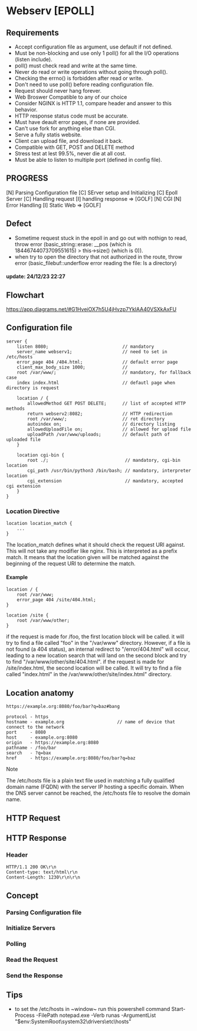 # Webserv [EPOLL]

## Requirements
- Accept configuration file as argument, use default if not defined.
- Must be non-blocking and use only 1 poll() for all the I/O operations (listen include).
- poll() must check read and write at the same time.
- Never do read or write operations without going through poll().
- Checking the errno() is forbidden after read or write.
- Don't need to use poll() before reading configuration file.
- Request should never hang forever.
- Web Broswer Compatible to any of our choice
- Consider NGINX is HTTP 1.1, compare header and answer to this behavior.
- HTTP response status code must be accurate.
- Must have deault error pages, if none are provided.
- Can't use fork for anything else than CGI.
- Serve a fully statis website.
- Client can upload file, and download it back.
- Compatible with GET, POST and DELETE method
- Stress test at lest 99.5%, never die at all cost.
- Must be able to listen to multiple port (defined in config file). 

## PROGRESS

[N] Parsing Configuration file
[C] SErver setup and Initializing
[C] Epoll Server
[C] Handling request
[I] handling response => [GOLF]
[N] CGI
[N] Error Handling
[I] Static Web => [GOLF]

## Defect
- Sometime request stuck in the epoll in and go out with nothign to read, throw error (basic_string::erase: __pos (which is 18446744073709551615) > this->size() (which is 0)).
- when try to open the directory that not authorized in the route, throw error (basic_filebuf::underflow error reading the file: Is a directory)

#### update: 24/12/23 22:27

## Flowchart
https://app.diagrams.net/#G1HveiOX7h5U4jHvzp7YklAA40VSXkAxFU

## Configuration file
```
server {
    listen 8080;                            // mandatory
    server_name webserv1;                   // need to set in /etc/hosts
    error_page 404 /404.html;               // default error page
    client_max_body_size 1000;              // 
    root /var/www/;                         // mandatory, for fallback case
    index index.html                        // defautl page when directory is request

    location / {
        allowedMethod GET POST DELETE;      // list of accepted HTTP methods
        return webserv2:8082;               // HTTP redirection
        root /var/www/;                     // rot directory
        autoindex on;                       // directory listing
        allowedUploadFile on;               // allowed for upload file
        uploadPath /var/www/uploads;        // default path of uploaded file
    }

    location cgi-bin {
        root ./;                             // mandatory, cgi-bin location
        cgi_path /usr/bin/python3 /bin/bash; // mandatory, interpreter location
        cgi_extension                        // mandatory, accepted cgi extension
    }
}
```

### Location Directive

```
location location_match {
    ...
}
```
The location_match defines what it should check the request URI against. This will not take any modifier like nginx.
This is interpreted as a prefix match. It means that the location given will be matched against the beginning of the request URI to determine the match.
#### Example
```
location / {
    root /var/www;
    error_page 404 /site/404.html;
}

location /site {
    root /var/www/other;
}
```

if the request is made for /foo, the first location block will be called. it will try to find a file called "foo" in the "/var/www" directory.
However, if a file is not found (a 404 status), an internal redirect to "/error/404.html" will occur, leading to a new location search that will land on the second block and try to find "/var/www/other/site/404.html".
if the request is made for /site/index.html, the second location will be called. It will try to find a file called "index.html" in the /var/www/other/site/index.html" directory.

## Location anatomy
```
https://example.org:8080/foo/bar?q=baz#bang

protocol - https
hostname - example.org                    // name of device that connect to the network
port     - 8080
host     - example.org:8080
origin   - https://example.org:8080
pathname - /foo/bar
search   - ?q=bax
href     - https://example.org:8080/foo/bar?q=baz
```

> [!NOTE]
> The /etc/hosts file is a plain text file used in matching a fully qualified domain name (FQDN) with the server IP hosting a specific domain. When the DNS server cannot be reached, the /etc/hosts file to resolve the domain name.

## HTTP Request

## HTTP Response
### Header
```
HTTP/1.1 200 OK\r\n
Content-type: text/html\r\n
Content-Length: 1230\r\n\r\n
```

## Concept
### Parsing Configuration file
### Initialize Servers
### Polling
### Read the Request
### Send the Response

## Tips
- to set the /etc/hosts in ~window~ run this powershell command 
    Start-Process -FilePath notepad.exe -Verb runas -ArgumentList "$env:SystemRoot\system32\drivers\etc\hosts"
